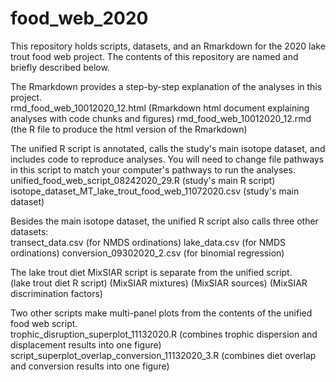 # food_web_2020
This repository holds scripts, datasets, and an Rmarkdown for the 2020 lake trout food web project. The contents of this repository are named and briefly described below.

The Rmarkdown provides a step-by-step explanation of the analyses in this project.\
rmd_food_web_10012020_12.html (Rmarkdown html document explaining analyses with code chunks and figures)
rmd_food_web_10012020_12.rmd (the R file to produce the html version of the Rmarkdown)

The unified R script is annotated, calls the study's main isotope dataset, and includes code to reproduce analyses. You will need to change file pathways in this script to match your computer's pathways to run the analyses.\
unified_food_web_script_08242020_29.R (study's main R script)
isotope_dataset_MT_lake_trout_food_web_11072020.csv (study's main dataset)

Besides the main isotope dataset, the unified R script also calls three other datasets:\
transect_data.csv  (for NMDS ordinations)
lake_data.csv  (for NMDS ordinations)
conversion_09302020_2.csv (for binomial regression)

The lake trout diet MixSIAR script is separate from the unified script.\
(lake trout diet R script)
(MixSIAR mixtures)
(MixSIAR sources)
(MixSIAR discrimination factors)

Two other scripts make multi-panel plots from the contents of the unified food web script.\
trophic_disruption_superplot_11132020.R (combines trophic dispersion and displacement results into one figure)
script_superplot_overlap_conversion_11132020_3.R (combines diet overlap and conversion results into one figure)
